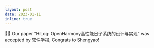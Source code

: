 ```yaml
---
layout: post
date: 2023-01-11
inline: true
---
```


🎉🎉 Our paper "HiLog: OpenHarmony高性能日子系统的设计与实现" was accepted by 软件学报, Congrats to Shengyao!